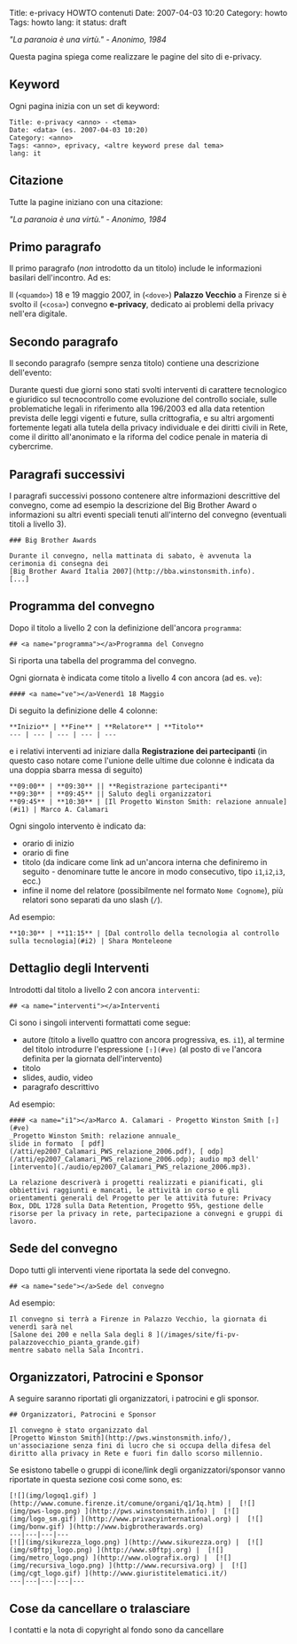 Title: e-privacy HOWTO contenuti
Date: 2007-04-03 10:20
Category: howto
Tags: howto
lang: it
status: draft

_"La paranoia è una virtù." - Anonimo, 1984_


Questa pagina spiega come realizzare le pagine del sito di e-privacy.

## Keyword

Ogni pagina inizia con un set di keyword:

    Title: e-privacy <anno> - <tema>
    Date: <data> (es. 2007-04-03 10:20)
    Category: <anno>
    Tags: <anno>, eprivacy, <altre keyword prese dal tema>
    lang: it

## Citazione

Tutte la pagine iniziano con una citazione:

_"La paranoia è una virtù." - Anonimo, 1984_


## Primo paragrafo

Il primo paragrafo (*non* introdotto da un titolo) include le
informazioni basilari dell'incontro. Ad es:

Il (`<quamdo>`) 18 e 19 maggio 2007, in (`<dove>`) **Palazzo Vecchio**
a Firenze si è svolto il (`<cosa>`) convegno **e-privacy**, dedicato ai
problemi della privacy nell'era digitale.

## Secondo paragrafo

Il secondo paragrafo (sempre senza titolo) contiene una descrizione
dell'evento:

Durante questi due giorni sono stati svolti interventi di carattere
tecnologico e giuridico sul tecnocontrollo come evoluzione del
controllo sociale, sulle problematiche legali in riferimento alla
196/2003 ed alla data retention prevista delle leggi vigenti e future,
sulla crittografia, e su altri argomenti fortemente legati alla tutela
della privacy individuale e dei diritti civili in Rete, come il
diritto all'anonimato e la riforma del codice penale in materia di
cybercrime.

## Paragrafi successivi

I paragrafi successivi possono contenere altre informazioni
descrittive del convegno, come ad esempio la descrizione del Big
Brother Award o informazioni su altri eventi speciali tenuti
all'interno del convegno (eventuali titoli a livello 3).

    ### Big Brother Awards

    Durante il convegno, nella mattinata di sabato, è avvenuta la
    cerimonia di consegna dei
    [Big Brother Award Italia 2007](http://bba.winstonsmith.info).
    [...]

## Programma del convegno

Dopo il titolo a livello 2 con la definizione dell'ancora `programma`:

    ## <a name="programma"></a>Programma del Convegno

Si riporta una tabella del programma del convegno.

Ogni giornata è indicata come titolo a livello 4 con ancora (ad es. `ve`):

    #### <a name="ve"></a>Venerdì 18 Maggio

Di seguito la definizione delle 4 colonne:

    **Inizio** | **Fine** | **Relatore** | **Titolo** 
    --- | --- | --- | --- | ---

e i relativi interventi ad iniziare dalla **Registrazione dei
partecipanti** (in questo caso notare come l'unione delle ultime due
colonne è indicata da una doppia sbarra messa di seguito)

    **09:00** | **09:30** || **Registrazione partecipanti**
    **09:30** | **09:45** || Saluto degli organizzatori
    **09:45** | **10:30** | [Il Progetto Winston Smith: relazione annuale](#i1) | Marco A. Calamari


Ogni singolo intervento è indicato da:

- orario di inizio
- orario di fine
- titolo (da indicare come link ad un'ancora interna che definiremo in
  seguito - denominare tutte le ancore in modo consecutivo, tipo
  `i1`,`i2`,`i3`, ecc.)
- infine il nome del relatore (possibilmente nel formato `Nome
Cognome`), più relatori sono separati da uno slash (`/`).

Ad esempio:

    **10:30** | **11:15** | [Dal controllo della tecnologia al controllo sulla tecnologia](#i2) | Shara Monteleone

## Dettaglio degli Interventi

Introdotti dal titolo a livello 2 con ancora `interventi`:

    ## <a name="interventi"></a>Interventi

Ci sono i singoli interventi formattati come segue:

- autore (titolo a livello quattro con ancora progressiva, es. `i1`),
  al termine del titolo introdurre l'espressione `[⇧](#ve)` (al posto
  di `ve` l'ancora definita per la giornata dell'intervento)
- titolo
- slides, audio, video
- paragrafo descrittivo

Ad esempio:

    #### <a name="i1"></a>Marco A. Calamari - Progetto Winston Smith [⇧](#ve)
    _Progetto Winston Smith: relazione annuale_  
    slide in formato  [ pdf](/atti/ep2007_Calamari_PWS_relazione_2006.pdf), [ odp](/atti/ep2007_Calamari_PWS_relazione_2006.odp); audio mp3 dell' [intervento](./audio/ep2007_Calamari_PWS_relazione_2006.mp3).

    La relazione descriverà i progetti realizzati e pianificati, gli
    obbiettivi raggiunti e mancati, le attività in corso e gli
    orientamenti generali del Progetto per le attività future: Privacy
    Box, DDL 1728 sulla Data Retention, Progetto 95%, gestione delle
    risorse per la privacy in rete, partecipazione a convegni e gruppi di
    lavoro.


## <a name="sede"></a>Sede del convegno

Dopo tutti gli interventi viene riportata la sede del convegno.

    ## <a name="sede"></a>Sede del convegno


Ad esempio:

    Il convegno si terrà a Firenze in Palazzo Vecchio, la giornata di
    venerdì sarà nel
    [Salone dei 200 e nella Sala degli 8 ](/images/site/fi-pv-palazzovecchio_pianta_grande.gif)
    mentre sabato nella Sala Incontri.


## Organizzatori, Patrocini e Sponsor

A seguire saranno riportati gli organizzatori, i patrocini e gli sponsor.

    ## Organizzatori, Patrocini e Sponsor
    
    Il convegno è stato organizzato dal
    [Progetto Winston Smith](http://pws.winstonsmith.info/),
    un'associazione senza fini di lucro che si occupa della difesa del
    diritto alla privacy in Rete e fuori fin dallo scorso millennio.


Se esistono tabelle o gruppi di icone/link degli organizzatori/sponsor
vanno riportate in questa sezione così come sono, es:

    [![](img/logoq1.gif) ](http://www.comune.firenze.it/comune/organi/q1/1q.htm) |  [![](img/pws-logo.png) ](http://pws.winstonsmith.info) |  [![](img/logo_sm.gif) ](http://www.privacyinternational.org) |  [![](img/bonw.gif) ](http://www.bigbrotherawards.org)
    ---|---|---|---
    [![](img/sikurezza_logo.png) ](http://www.sikurezza.org) |  [![](img/s0ftpj_logo.png) ](http://www.s0ftpj.org) |  [![](img/metro_logo.png) ](http://www.olografix.org) |  [![](img/recursiva_logo.png) ](http://www.recursiva.org) |  [![](img/cgt_logo.gif) ](http://www.giuristitelematici.it/)
    ---|---|---|---|---

## Cose da cancellare o tralasciare

 I contatti e la nota di copyright al fondo sono da cancellare
